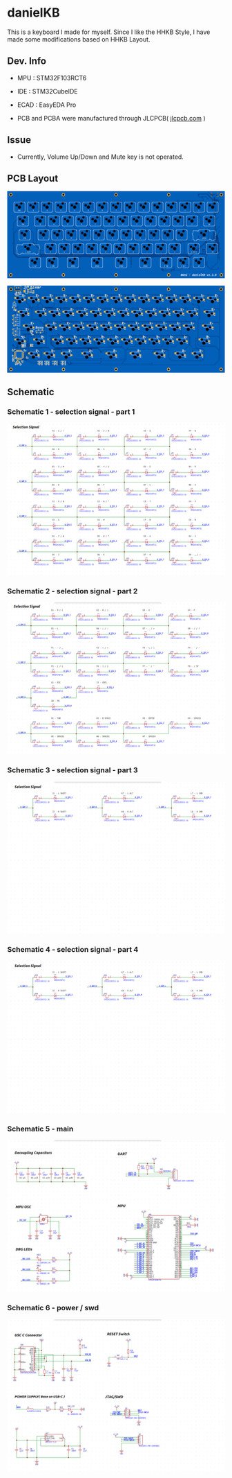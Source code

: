 # danielKB
This is a keyboard I made for myself. Since I like the HHKB Style, I have made some modifications based on HHKB Layout.



## Dev. Info
- MPU : STM32F103RCT6

- IDE : STM32CubeIDE

- ECAD : EasyEDA Pro

- PCB and PCBA were manufactured through JLCPCB( [jlcpcb.com](https://jlcpcb.com/) )
        
  
  
## Issue
 - Currently, Volume Up/Down and Mute key is not operated.
   
   
   
   

## PCB Layout

![top](./PCB_Layout/top.png)

![bottom](./PCB_Layout/bottom.png)



   

## Schematic

### Schematic 1 - selection signal - part 1
![schematic-1](./schematic/schematic-1.png)
### Schematic 2 - selection signal - part 2
![schematic-1](./schematic/schematic-2.png)
### Schematic 3 - selection signal - part 3
![schematic-1](./schematic/schematic-3.png)
### Schematic 4 - selection signal - part 4
![schematic-1](./schematic/schematic-4.png)
### Schematic 5 - main
![schematic-1](./schematic/schematic-5.png)
### Schematic 6 - power / swd
![schematic-1](./schematic/schematic-6.png)
